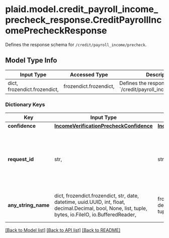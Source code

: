 # plaid.model.credit_payroll_income_precheck_response.CreditPayrollIncomePrecheckResponse

Defines the response schema for `/credit/payroll_income/precheck`.

## Model Type Info
Input Type | Accessed Type | Description | Notes
------------ | ------------- | ------------- | -------------
dict, frozendict.frozendict,  | frozendict.frozendict,  | Defines the response schema for &#x60;/credit/payroll_income/precheck&#x60;. | 

### Dictionary Keys
Key | Input Type | Accessed Type | Description | Notes
------------ | ------------- | ------------- | ------------- | -------------
**confidence** | [**IncomeVerificationPrecheckConfidence**](IncomeVerificationPrecheckConfidence.md) | [**IncomeVerificationPrecheckConfidence**](IncomeVerificationPrecheckConfidence.md) |  | 
**request_id** | str,  | str,  | A unique identifier for the request, which can be used for troubleshooting. This identifier, like all Plaid identifiers, is case sensitive. | 
**any_string_name** | dict, frozendict.frozendict, str, date, datetime, uuid.UUID, int, float, decimal.Decimal, bool, None, list, tuple, bytes, io.FileIO, io.BufferedReader,  | frozendict.frozendict, str, decimal.Decimal, BoolClass, NoneClass, tuple, bytes, FileIO | any string name can be used but the value must be the correct type | [optional]

[[Back to Model list]](../../README.md#documentation-for-models) [[Back to API list]](../../README.md#documentation-for-api-endpoints) [[Back to README]](../../README.md)

